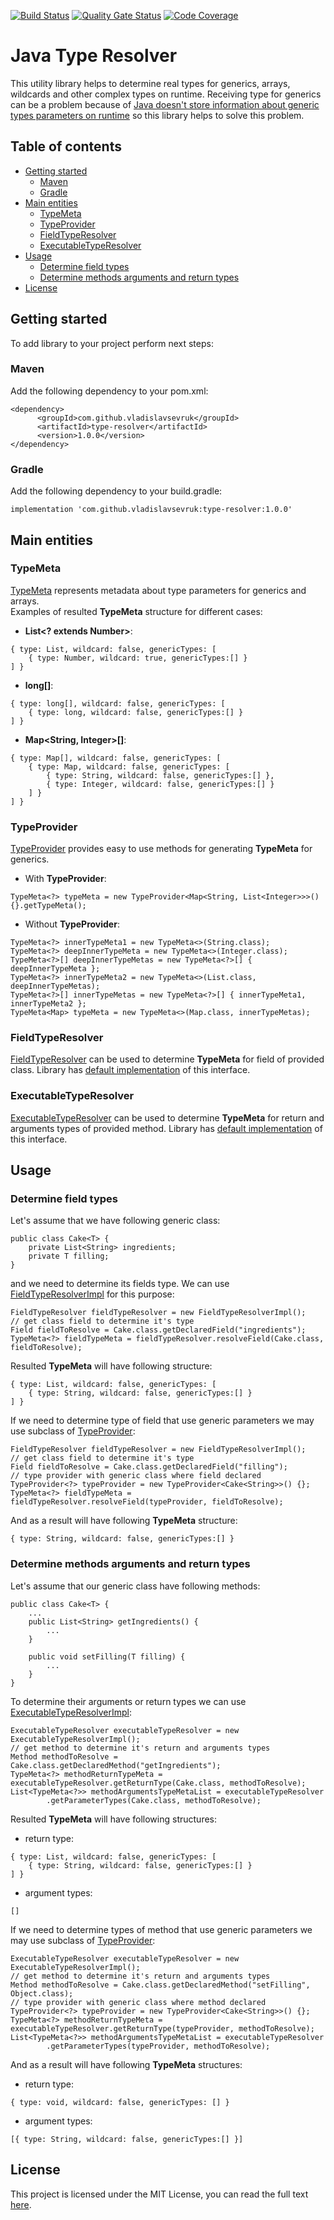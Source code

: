 [![Build Status](https://travis-ci.org/VladislavSevruk/TypeResolver.svg?branch=develop)](https://travis-ci.com/VladislavSevruk/TypeResolver)
[![Quality Gate Status](https://sonarcloud.io/api/project_badges/measure?project=VladislavSevruk_TypeResolver&metric=alert_status)](https://sonarcloud.io/dashboard?id=VladislavSevruk_TypeResolver)
[![Code Coverage](https://sonarcloud.io/api/project_badges/measure?project=VladislavSevruk_TypeResolver&metric=coverage)](https://sonarcloud.io/component_measures?id=VladislavSevruk_TypeResolver&metric=coverage)

# Java Type Resolver
This utility library helps to determine real types for generics, arrays, wildcards and other complex types on runtime. 
Receiving type for generics can be a problem because of [Java doesn't store information about generic types parameters 
on runtime](https://docs.oracle.com/javase/tutorial/java/generics/erasure.html) so this library helps to solve this problem.

## Table of contents
* [Getting started](#getting-started)
  * [Maven](#maven)
  * [Gradle](#gradle)
* [Main entities](#main-entities)
  * [TypeMeta](#typemeta)
  * [TypeProvider](#typeprovider)
  * [FieldTypeResolver](#fieldtyperesolver)
  * [ExecutableTypeResolver](#executabletyperesolver)
* [Usage](#usage)
  * [Determine field types](#determine-field-types)
  * [Determine methods arguments and return types](#determine-methods-arguments-and-return-types)
* [License](#license)

## Getting started
To add library to your project perform next steps:

### Maven
Add the following dependency to your pom.xml:
```
<dependency>
      <groupId>com.github.vladislavsevruk</groupId>
      <artifactId>type-resolver</artifactId>
      <version>1.0.0</version>
</dependency>
```
### Gradle
Add the following dependency to your build.gradle:
```
implementation 'com.github.vladislavsevruk:type-resolver:1.0.0'
```

## Main entities
### TypeMeta
[TypeMeta](src/main/java/com/github/vladislavsevruk/resolver/type/TypeMeta.java) represents metadata about type 
parameters for generics and arrays.  
Examples of resulted __TypeMeta__ structure for different cases:
  - __List&lt;? extends Number&gt;__:
  ```
  { type: List, wildcard: false, genericTypes: [
      { type: Number, wildcard: true, genericTypes:[] }
  ] }
  ```
  - __long[]__:
  ```
  { type: long[], wildcard: false, genericTypes: [
      { type: long, wildcard: false, genericTypes:[] }
  ] }
  ```
  - __Map&lt;String, Integer&gt;[]__:
  ```
  { type: Map[], wildcard: false, genericTypes: [
      { type: Map, wildcard: false, genericTypes: [
          { type: String, wildcard: false, genericTypes:[] },
          { type: Integer, wildcard: false, genericTypes:[] }
      ] }
  ] }
  ```

### TypeProvider
[TypeProvider](src/main/java/com/github/vladislavsevruk/resolver/type/TypeProvider.java) provides easy to use methods 
for generating __TypeMeta__ for generics.
  - With __TypeProvider__:
  ```
  TypeMeta<?> typeMeta = new TypeProvider<Map<String, List<Integer>>>() {}.getTypeMeta();
  ```
  - Without __TypeProvider__:
  ```
  TypeMeta<?> innerTypeMeta1 = new TypeMeta<>(String.class);
  TypeMeta<?> deepInnerTypeMeta = new TypeMeta<>(Integer.class);
  TypeMeta<?>[] deepInnerTypeMetas = new TypeMeta<?>[] { deepInnerTypeMeta };
  TypeMeta<?> innerTypeMeta2 = new TypeMeta<>(List.class, deepInnerTypeMetas);
  TypeMeta<?>[] innerTypeMetas = new TypeMeta<?>[] { innerTypeMeta1, innerTypeMeta2 };
  TypeMeta<Map> typeMeta = new TypeMeta<>(Map.class, innerTypeMetas);
  ```

### FieldTypeResolver
[FieldTypeResolver](src/main/java/com/github/vladislavsevruk/resolver/resolver/FieldTypeResolver.java) can be used to 
determine __TypeMeta__ for field of provided class. Library has [default implementation](src/main/java/com/github/vladislavsevruk/resolver/resolver/FieldTypeResolverImpl.java) 
of this interface.

### ExecutableTypeResolver
[ExecutableTypeResolver](src/main/java/com/github/vladislavsevruk/resolver/resolver/ExecutableTypeResolver.java) can be 
used to determine __TypeMeta__ for return and arguments types of provided method. Library has [default implementation](src/main/java/com/github/vladislavsevruk/resolver/resolver/ExecutableTypeResolverImpl.java) 
of this interface.

## Usage
### Determine field types
Let's assume that we have following generic class:
```
public class Cake<T> {
    private List<String> ingredients;
    private T filling;
}
```

and we need to determine its fields type. We can use [FieldTypeResolverImpl](src/main/java/com/github/vladislavsevruk/resolver/resolver/FieldTypeResolverImpl.java)
for this purpose:
```
FieldTypeResolver fieldTypeResolver = new FieldTypeResolverImpl();
// get class field to determine it's type
Field fieldToResolve = Cake.class.getDeclaredField("ingredients");
TypeMeta<?> fieldTypeMeta = fieldTypeResolver.resolveField(Cake.class, fieldToResolve);
```

Resulted __TypeMeta__ will have following structure:
```
{ type: List, wildcard: false, genericTypes: [
    { type: String, wildcard: false, genericTypes:[] }
] }
```

If we need to determine type of field that use generic parameters we may use subclass of 
[TypeProvider](src/main/java/com/github/vladislavsevruk/resolver/type/TypeProvider.java):
```
FieldTypeResolver fieldTypeResolver = new FieldTypeResolverImpl();
// get class field to determine it's type
Field fieldToResolve = Cake.class.getDeclaredField("filling");
// type provider with generic class where field declared
TypeProvider<?> typeProvider = new TypeProvider<Cake<String>>() {};
TypeMeta<?> fieldTypeMeta = fieldTypeResolver.resolveField(typeProvider, fieldToResolve);
```

And as a result will have following __TypeMeta__ structure:
```
{ type: String, wildcard: false, genericTypes:[] }
```

### Determine methods arguments and return types
Let's assume that our generic class have following methods:
```
public class Cake<T> {
    ...
    public List<String> getIngredients() {
        ...
    }

    public void setFilling(T filling) {
        ...
    }
}
```

To determine their arguments or return types we can use [ExecutableTypeResolverImpl](src/main/java/com/github/vladislavsevruk/resolver/resolver/ExecutableTypeResolverImpl.java):
```
ExecutableTypeResolver executableTypeResolver = new ExecutableTypeResolverImpl();
// get method to determine it's return and arguments types
Method methodToResolve = Cake.class.getDeclaredMethod("getIngredients");
TypeMeta<?> methodReturnTypeMeta = executableTypeResolver.getReturnType(Cake.class, methodToResolve);
List<TypeMeta<?>> methodArgumentsTypeMetaList = executableTypeResolver
        .getParameterTypes(Cake.class, methodToResolve);
```

Resulted __TypeMeta__ will have following structures:
  - return type:
  ```
  { type: List, wildcard: false, genericTypes: [
      { type: String, wildcard: false, genericTypes:[] }
  ] }
  ```
  - argument types:
  ```
  []
  ```

If we need to determine types of method that use generic parameters we may use subclass of 
[TypeProvider](src/main/java/com/github/vladislavsevruk/resolver/type/TypeProvider.java):
```
ExecutableTypeResolver executableTypeResolver = new ExecutableTypeResolverImpl();
// get method to determine it's return and arguments types
Method methodToResolve = Cake.class.getDeclaredMethod("setFilling", Object.class);
// type provider with generic class where method declared
TypeProvider<?> typeProvider = new TypeProvider<Cake<String>>() {};
TypeMeta<?> methodReturnTypeMeta = executableTypeResolver.getReturnType(typeProvider, methodToResolve);
List<TypeMeta<?>> methodArgumentsTypeMetaList = executableTypeResolver
        .getParameterTypes(typeProvider, methodToResolve);
```

And as a result will have following __TypeMeta__ structures:
  - return type:
  ```
  { type: void, wildcard: false, genericTypes: [] }
  ```
  - argument types:
  ```
  [{ type: String, wildcard: false, genericTypes:[] }]
  ```

## License
This project is licensed under the MIT License, you can read the full text [here](LICENSE).